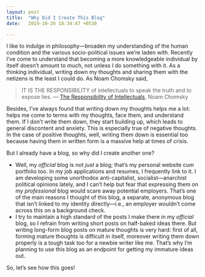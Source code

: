 ```yaml
---
layout: post
title:  "Why Did I Create This Blog"
date:   2019-10-26 18:34:47 +0530

---
```


I like to indulge in philosophy—broaden my understanding of the human condition and the various socio-political issues we’re laden with. Recently I’ve come to understand that becoming a more knowledgeable individual by itself doesn’t amount to much, not unless I do something with it. As a thinking individual, writing down my thoughts and sharing them with the netizens is the least I could do. As Noam Chomsky said, 

>  IT IS THE RESPONSIBILITY of intellectuals to speak the truth and to expose lies.	— [The Responsibility of Intellectuals](https://chomsky.info/19670223/), Noam Chomsky

Besides, I’ve always found that writing down my thoughts helps me a lot: helps me come to terms with my thoughts, face them, and understand them. If I don’t write them down, they start building up, which leads to general discontent and anxiety. This is especially true of negative thoughts. In the case of positive thoughts, well, writing them down is essential too because having them in written form is a massive help at times of crisis.

But I already have a blog, so why did I create another one? 

- Well, my *official* blog is not *just* a blog; that’s my personal website cum portfolio too. In my job applications and resumes, I frequently link to it. I am developing some unorthodox anti-capitalist, socialist—anarchist political opinions lately, and I can’t help but fear that expressing them on my *professional* blog would scare away potential employers. That’s one of the main reasons I thought of this blog, a separate, anonymous blog that isn’t linked to my identity directly—i.e., an employer wouldn’t come across this on a background check.
- I try to maintain a high standard of the posts I make there in my *official* blog, so I refrain from writing short posts on half-baked ideas there. But writing long-form blog posts on mature thoughts is very hard: first of all, forming mature thoughts is difficult in itself, moreover writing them down properly is a tough task too for a newbie writer like me. That’s why I’m planning to use this blog as an endpoint for getting my immature ideas out. 

So, let’s see how this goes!